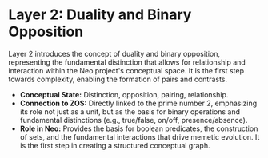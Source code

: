 # Layer 2: Duality and Binary Opposition

Layer 2 introduces the concept of duality and binary opposition, representing the fundamental distinction that allows for relationship and interaction within the Neo project's conceptual space. It is the first step towards complexity, enabling the formation of pairs and contrasts.

-   **Conceptual State:** Distinction, opposition, pairing, relationship.
-   **Connection to ZOS:** Directly linked to the prime number 2, emphasizing its role not just as a unit, but as the basis for binary operations and fundamental distinctions (e.g., true/false, on/off, presence/absence).
-   **Role in Neo:** Provides the basis for boolean predicates, the construction of sets, and the fundamental interactions that drive memetic evolution. It is the first step in creating a structured conceptual graph.